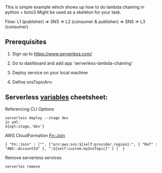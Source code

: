 This is simple example which shows up how to do lambda chaining in python + boto3
Might be used as a skeleton for your task.

Flow:
L1 (publisher) => SNS => L2 (consumer & publisher) => SNS => L3 (consumer)

## Prerequisites
1. Sign up to https://www.serverless.com/
2. Go to dashboard and add app 'serverless-lambda-chaining'
3. Deploy service on your local machine

4. Define snsTopicArn: 


## Serverless [variables](https://www.serverless.com/framework/docs/providers/aws/guide/variables/) cheetsheet:

Referencing CLI Options
```
serverless deploy --stage dev
in yml:
${opt:stage,'dev'}
```

AWS CloudFormation [Fn::Join](https://docs.aws.amazon.com/AWSCloudFormation/latest/UserGuide/intrinsic-function-reference-join.html)
```
{ "Fn::Join" : ["", ["arn:aws:sns:${self:provider.region}:", { "Ref" : "AWS::AccountId" }, ":${self:custom.mySnsTopic}" ] ]  }
```

Remove serverless services
```
serverles remove
```